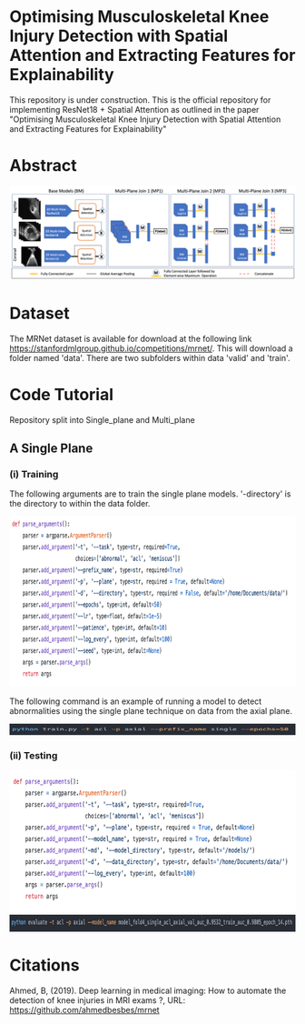 # Optimising Musculoskeletal Knee Injury Detection with Spatial Attention and Extracting Features for Explainability

This repository is under construction.
This is the official repository for implementing ResNet18 + Spatial Attention as outlined in the paper "Optimising Musculoskeletal Knee Injury Detection with Spatial Attention and Extracting Features for Explainability"



# Abstract


![GitHub Logo](/images/arc5.png)

# Dataset 
The MRNet dataset is available for download at the following link https://stanfordmlgroup.github.io/competitions/mrnet/.
This will download a folder named 'data'. There are two subfolders within data 'valid' and 'train'.

# Code Tutorial
Repository split into Single_plane and Multi_plane

## A Single Plane

### (i) Training 
The following arguments are to train the single plane models.
'-directory' is the directory to within the data folder. 

<img src="/images/train_arguments.png" width="800" height="300"/>


The following command is an example of running a model to detect abnormalities using the single plane technique on data from the axial plane.

<img src="/images/train_single_plane_command__.png" width="550" height="20"/>

### (ii) Testing 

<img src="/images/test_single_plane_arguments.png" width="650" height="250"/>

<img src="/images/test_single_plane_command__.png" width="900" height="30"/>


# Citations
Ahmed, B, (2019). Deep learning in medical imaging: How to automate the detection of knee injuries in MRI exams ?, URL: https://github.com/ahmedbesbes/mrnet


